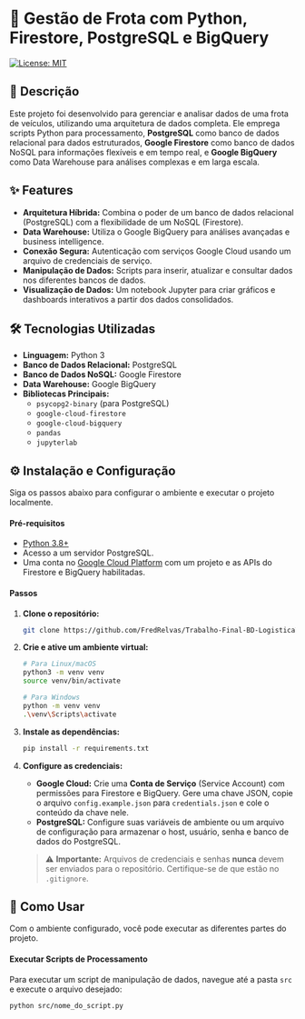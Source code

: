 # 🚗 Gestão de Frota com Python, Firestore, PostgreSQL e BigQuery

[![License: MIT](https://img.shields.io/badge/License-MIT-yellow.svg)](https://opensource.org/licenses/MIT)

## 📄 Descrição

Este projeto foi desenvolvido para gerenciar e analisar dados de uma frota de veículos, utilizando uma arquitetura de dados completa. Ele emprega scripts Python para processamento, **PostgreSQL** como banco de dados relacional para dados estruturados, **Google Firestore** como banco de dados NoSQL para informações flexíveis e em tempo real, e **Google BigQuery** como Data Warehouse para análises complexas e em larga escala.

## ✨ Features

-   **Arquitetura Híbrida:** Combina o poder de um banco de dados relacional (PostgreSQL) com a flexibilidade de um NoSQL (Firestore).
-   **Data Warehouse:** Utiliza o Google BigQuery para análises avançadas e business intelligence.
-   **Conexão Segura:** Autenticação com serviços Google Cloud usando um arquivo de credenciais de serviço.
-   **Manipulação de Dados:** Scripts para inserir, atualizar e consultar dados nos diferentes bancos de dados.
-   **Visualização de Dados:** Um notebook Jupyter para criar gráficos e dashboards interativos a partir dos dados consolidados.

## 🛠️ Tecnologias Utilizadas

-   **Linguagem:** Python 3
-   **Banco de Dados Relacional:** PostgreSQL
-   **Banco de Dados NoSQL:** Google Firestore
-   **Data Warehouse:** Google BigQuery
-   **Bibliotecas Principais:**
    -   `psycopg2-binary` (para PostgreSQL)
    -   `google-cloud-firestore`
    -   `google-cloud-bigquery`
    -   `pandas`
    -   `jupyterlab`

## ⚙️ Instalação e Configuração

Siga os passos abaixo para configurar o ambiente e executar o projeto localmente.

#### Pré-requisitos

-   [Python 3.8+](https://www.python.org/downloads/)
-   Acesso a um servidor PostgreSQL.
-   Uma conta no [Google Cloud Platform](https://cloud.google.com/) com um projeto e as APIs do Firestore e BigQuery habilitadas.

#### Passos

1.  **Clone o repositório:**
    ```bash
    git clone https://github.com/FredRelvas/Trabalho-Final-BD-LogisticaTransporte
    
    ```

2.  **Crie e ative um ambiente virtual:**
    ```bash
    # Para Linux/macOS
    python3 -m venv venv
    source venv/bin/activate

    # Para Windows
    python -m venv venv
    .\venv\Scripts\activate
    ```

3.  **Instale as dependências:**
    ```bash
    pip install -r requirements.txt
    ```

4.  **Configure as credenciais:**
    -   **Google Cloud:** Crie uma **Conta de Serviço** (Service Account) com permissões para Firestore e BigQuery. Gere uma chave JSON, copie o arquivo `config.example.json` para `credentials.json` e cole o conteúdo da chave nele.
    -   **PostgreSQL:** Configure suas variáveis de ambiente ou um arquivo de configuração para armazenar o host, usuário, senha e banco de dados do PostgreSQL.
    > ⚠️ **Importante:** Arquivos de credenciais e senhas **nunca** devem ser enviados para o repositório. Certifique-se de que estão no `.gitignore`.

## 🚀 Como Usar

Com o ambiente configurado, você pode executar as diferentes partes do projeto.

#### Executar Scripts de Processamento

Para executar um script de manipulação de dados, navegue até a pasta `src` e execute o arquivo desejado:
```bash
python src/nome_do_script.py
